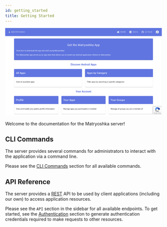 ```yaml
---
id: getting_started
title: Getting Started
---
```


![server](/img/home/feature1.png)

Welcome to the documentation for the Matryoshka server!

## CLI Commands

The server provides several commands for administrators to interact with the application via a command line.

Please see the [CLI Commands](cli) section for all available commands.

## API Reference

The server provides a [REST](https://en.wikipedia.org/wiki/Representational_state_transfer) API to be used by client applications (including our own) to access application resources.

Please see the `API` section in the sidebar for all available endpoints. To get started, see the [Authentication](api/authentication) section to generate authentication credentials required to make requests to other resources.
